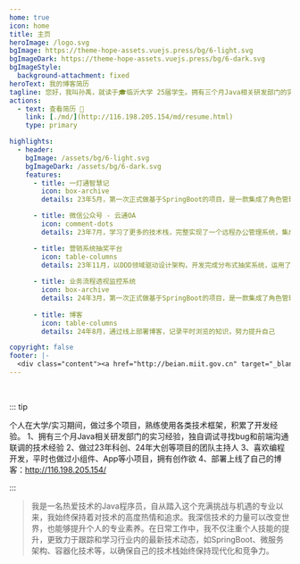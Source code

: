 ```yaml
---
home: true
icon: home
title: 主页
heroImage: /logo.svg
bgImage: https://theme-hope-assets.vuejs.press/bg/6-light.svg
bgImageDark: https://theme-hope-assets.vuejs.press/bg/6-dark.svg
bgImageStyle:
  background-attachment: fixed
heroText: 我的博客简历
tagline: 您好，我叫孙禹，就读于🎓临沂大学 25届学生。拥有三个月Java相关研发部门的实习经验，可熟练运用主流技术栈，做过多个项目等
actions:
  - text: 查看简历 👣
    link: [./md/](http://116.198.205.154/md/resume.html)
    type: primary

highlights:
  - header: 
    bgImage: /assets/bg/6-light.svg
    bgImageDark: /assets/bg/6-dark.svg
    features:
      - title: 一灯通智慧记
        icon: box-archive
        details: 23年5月，第一次正式做基于SpringBoot的项目，是一款集成了角色管理、商品进销存统一管控的仓库管理软件

      - title: 微信公众号 - 云通OA 
        icon: comment-dots
        details: 23年7月，学习了更多的技术栈，完整实现了一个远程办公管理系统，集成官方的测试版微信公众号。

      - title: 营销系统抽奖平台
        icon: table-columns
        details: 23年11月，以DDD领域驱动设计架构，开发完成分布式抽奖系统，运用了全面的分布式技术栈
        
      - title: 业务流程透视监控系统 
        icon: box-archive
        details: 24年3月，第一次正式做基于SpringBoot的项目，是一款集成了角色管理、商品进销存统一管控的仓库管理软件
        
      - title: 博客
        icon: table-columns
        details: 24年8月，通过线上部署博客，记录平时浏览的知识，努力提升自己

copyright: false
footer: |-
  <div class="content"><a href="http://beian.miit.gov.cn" target="_blank"></a> MIT 协议, 版权所有 © 2023 孙禹，All rights reserved.</div>
---
```


<br/>

::: tip

个人在大学/实习期间，做过多个项目，熟练使用各类技术框架，积累了开发经验。
1、拥有三个月Java相关研发部门的实习经验，独自调试寻找bug和前端沟通联调的技术经验
2、做过23年科创、24年大创等项目的团队主持人
3、喜欢编程开发，平时也做过小组件、App等小项目，拥有创作欲
4、部署上线了自己的博客：http://116.198.205.154/

:::

>我是一名热爱技术的Java程序员，自从踏入这个充满挑战与机遇的专业以来，我始终保持着对技术的高度热情和追求。我深信技术的力量可以改变世界，也能够提升个人的专业素养。在日常工作中，我不仅注重个人技能的提升，更致力于跟踪和学习行业内的最新技术动态，如SpringBoot、微服务架构、容器化技术等，以确保自己的技术栈始终保持现代化和竞争力。
